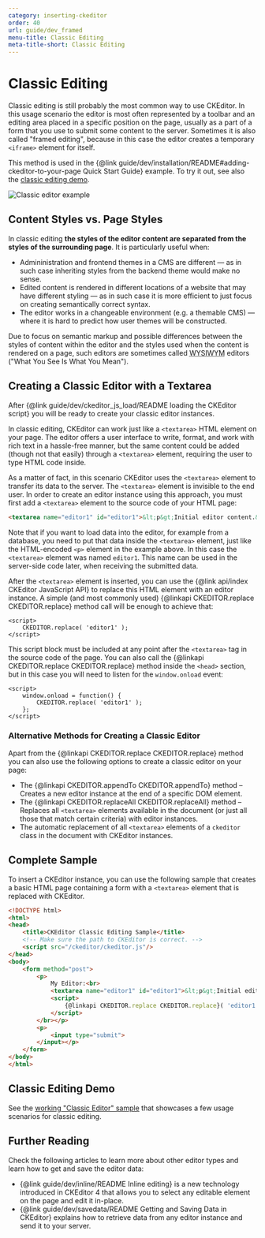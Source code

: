 ```yaml
---
category: inserting-ckeditor
order: 40
url: guide/dev_framed
menu-title: Classic Editing
meta-title-short: Classic Editing
---
```

<!--
Copyright (c) 2003-2017, CKSource - Frederico Knabben. All rights reserved.
For licensing, see LICENSE.md.
-->

# Classic Editing

Classic editing is still probably the most common way to use CKEditor. In this usage scenario the editor is most often represented by a toolbar and an editing area placed in a specific position on the page, usually as a part of a form that you use to submit some content to the server. Sometimes it is also called "framed editing", because in this case the editor creates a temporary `<iframe>` element for itself.

This method is used in the {@link guide/dev/installation/README#adding-ckeditor-to-your-page Quick Start Guide} example. To try it out, see also the [classic editing demo](https://sdk.ckeditor.com/samples/classic.html).

<img src="%BASE_PATH%/assets/img/classic_example.png" alt="Classic editor example">

## Content Styles vs. Page Styles

In classic editing **the styles of the editor content are separated from the styles of the surrounding page**. It is particularly useful when:

* Admininistration and frontend themes in a CMS are different &mdash; as in such case inheriting styles from the backend theme would make no sense.
* Edited content is rendered in different locations of a website that may have different styling &mdash; as in such case it is more efficient to just focus on creating semantically correct syntax.
* The editor works in a changeable environment (e.g. a themable CMS) &mdash; where it is hard to predict how user themes will be constructed.

Due to focus on semantic markup and possible differences between the styles of content within the editor and the styles used when the content is rendered on a page, such editors are sometimes called <abbr title="What You See Is What You Mean">WYSIWYM</abbr> editors ("What You See Is What You Mean").

## Creating a Classic Editor with a Textarea

After {@link guide/dev/ckeditor_js_load/README loading the CKEditor script} you will be ready to create your classic editor instances.

In classic editing, CKEditor can work just like a `<textarea>` HTML element on your page. The editor offers a user interface to write, format, and work with rich text in a hassle-free manner, but the same content could be added (though not that easily) through a `<textarea>` element, requiring the user to type HTML code inside.

As a matter of fact, in this scenario CKEditor uses the `<textarea>` element to transfer its data to the server. The `<textarea>` element is invisible to the end user. In order to create an editor instance using this approach, you must first add a `<textarea>` element to the source code of your HTML page:

``` html
<textarea name="editor1" id="editor1">&lt;p&gt;Initial editor content.&lt;/p&gt;</textarea>
```

Note that if you want to load data into the editor, for example from a database, you need to put that data inside the `<textarea>` element, just like the HTML-encoded `<p>` element in the example above. In this case the `<textarea>` element was named `editor1`. This name can be used in the server-side code later, when receiving the submitted data.

After the `<textarea>` element is inserted, you can use the {@link api/index CKEditor JavaScript API} to replace this HTML element with an editor instance. A simple (and most commonly used) {@linkapi CKEDITOR.replace CKEDITOR.replace} method call will be enough to achieve that:

	<script>
		CKEDITOR.replace( 'editor1' );
	</script>

This script block must be included at any point after the `<textarea>` tag in the source code of the page. You can also call the {@linkapi CKEDITOR.replace CKEDITOR.replace} method inside the `<head>` section, but in this case you will need to listen for the `window.onload` event:

	<script>
		window.onload = function() {
			CKEDITOR.replace( 'editor1' );
		};
	</script>

### Alternative Methods for Creating a Classic Editor

Apart from the {@linkapi CKEDITOR.replace CKEDITOR.replace} method you can also use the following options to create a classic editor on your page:

* The {@linkapi CKEDITOR.appendTo CKEDITOR.appendTo} method &ndash; Creates a new editor instance at the end of a specific DOM element.
* The {@linkapi CKEDITOR.replaceAll CKEDITOR.replaceAll} method &ndash; Replaces all `<textarea>` elements available in the document (or just all those that match certain criteria) with editor instances.
* The automatic replacement of all `<textarea>` elements of a `ckeditor` class in the document with CKEditor instances.

## Complete Sample

To insert a CKEditor instance, you can use the following sample that creates a basic HTML page containing a form with a `<textarea>` element that is replaced with CKEditor.

``` html
<!DOCTYPE html>
<html>
<head>
    <title>CKEditor Classic Editing Sample</title>
    <!-- Make sure the path to CKEditor is correct. -->
    <script src="/ckeditor/ckeditor.js"/>
</head>
<body>
    <form method="post">
        <p>
            My Editor:<br>
            <textarea name="editor1" id="editor1">&lt;p&gt;Initial editor content.&lt;/p&gt;</textarea>
            <script>
                {@linkapi CKEDITOR.replace CKEDITOR.replace}( 'editor1' );
            </script>
        </br></p>
        <p>
            <input type="submit">
        </input></p>
    </form>
</body>
</html>
```

## Classic Editing Demo

See the [working "Classic Editor" sample](https://sdk.ckeditor.com/samples/classic.html) that showcases a few usage scenarios for classic editing.

## Further Reading

Check the following articles to learn more about other editor types and learn how to get and save the editor data:

* {@link guide/dev/inline/README Inline editing} is a new technology introduced in CKEditor 4 that allows you to select any editable element on the page and edit it in-place.
* {@link guide/dev/savedata/README Getting and Saving Data in CKEditor} explains how to retrieve data from any editor instance and send it to your server.
</textarea></textarea></textarea></head></textarea></textarea></textarea></p></textarea></textarea></textarea></textarea></textarea></textarea></img></iframe>